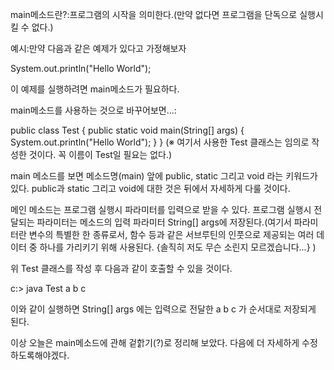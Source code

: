 main메소드란?:프로그램의 시작을 의미한다.(만약 없다면 프로그램을 단독으로 실행시킬 수 없다.)


예시:만약 다음과 같은 예제가 있다고 가정해보자

System.out.println("Hello World");

이 예제를 실행하려면 main메소드가 필요하다.

main메소드를 사용하는 것으로 바꾸어보면...:

public class Test {
    public static void main(String[] args) {
        System.out.println("Hello World");
    }
}
(※ 여기서 사용한 Test 클래스는 임의로 작성한 것이다. 꼭 이름이 Test일 필요는 없다.)

main 메소드를 보면 메소드명(main) 앞에 public, static 그리고 void 라는 키워드가 있다.
public과 static 그리고 void에 대한 것은 뒤에서 자세하게 다룰 것이다.

메인 메소드는 프로그램 실행시 파라미터를 입력으로 받을 수 있다.
프로그램 실행시 전달되는 파라미터는 메소드의 입력 파라미터 String[] args에 저장된다.(여기서 파라미터란 변수의 특별한 한 종류로서,
함수 등과 같은 서브루틴의 인풋으로 제공되는 여러 데이터 중 하나를 가리키기 위해 사용된다. {솔직히 저도 무슨 소린지 모르겠습니다...} )

위 Test 클래스를 작성 후 다음과 같이 호출할 수 있을 것이다.

c:\> java Test a b c

이와 같이 실행하면 String[] args 에는 입력으로 전달한 a b c 가 순서대로 저장되게 된다.

이상 오늘은 main메소드에 관해 겉핡기(?)로 정리해 보았다.
다음에 더 자세하게 수정하도록해야겠다.
